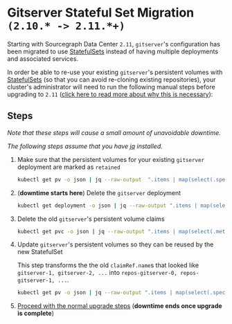 # Gitserver Stateful Set Migration `(2.10.* -> 2.11.*+)`

Starting with Sourcegraph Data Center `2.11`, `gitserver`'s configuration has been migrated to use [StatefulSets](https://kubernetes.io/docs/tutorials/stateful-application/basic-stateful-set/) instead of having multiple deployments and associated services.

In order be able to re-use your existing `gitserver`'s persistent volumes with [StatefulSets](https://kubernetes.io/docs/tutorials/stateful-application/basic-stateful-set/) (so that you can avoid re-cloning existing repositories), your cluster's administrator will need to run the following manual steps before upgrading to `2.11` ([click here to read more about why this is necessary](https://github.com/kubernetes/kubernetes/issues/48609#issuecomment-314066616)):

## Steps

_Note that these steps will cause a small amount of unavoidable downtime._

_The following steps assume that you have [jq](https://stedolan.github.io/jq/) installed._

1. Make sure that the persistent volumes for your existing `gitserver` deployment are marked as `retained`

    ```bash
    kubectl get pv -o json | jq --raw-output  ".items | map(select(.spec.claimRef.name | contains(\"gitserver-\"))) | .[] | \"kubectl patch pv -p '{\\\"spec\\\":{\\\"persistentVolumeReclaimPolicy\\\":\\\"Retain\\\"}}' \\(.metadata.name)\"" | bash
    ```

2. (**downtime starts here**) Delete the `gitserver` deployment

    ```bash
    kubectl get deployment -o json | jq --raw-output ".items | map(select(.metadata.name | contains(\"gitserver-\"))) | .[] | \"kubectl delete deployment \\(.metadata.name)\"" | bash
    ```

3. Delete the old `gitserver`'s persistent volume claims

    ```bash
    kubectl get pvc -o json | jq --raw-output ".items | map(select(.metadata.name | contains(\"gitserver-\"))) | .[] | \"kubectl delete pvc \\(.metadata.name)\"" | bash
    ```

4. Update `gitserver`'s persistent volumes so they can be reused by the new StatefulSet

    This step transforms the the old `claimRef.name`s that looked like `gitserver-1, gitserver-2, ...` into `repos-gitserver-0, repos-gitserver-1, ...`.

    ```bash
    kubectl get pv -o json | jq --raw-output ".items | map(select(.spec.claimRef.name | contains(\"gitserver-\"))) | .[] | \"kubectl patch pv -p '{\\\"spec\\\":{\\\"claimRef\\\":{\\\"uid\\\":null,\\\"name\\\":\\\"repos-gitserver-\\(.spec.claimRef.name | ltrimstr(\"gitserver-\") | tonumber - 1)\\\"}}}' \\(.metadata.name)\"" | bash
    ```

5. [Proceed with the normal upgrade steps](./update.md) (**downtime ends once upgrade is complete**)
